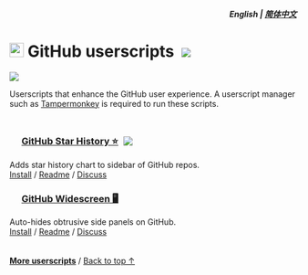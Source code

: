 <div align="right">
<h5>English | <a href="zh-cn#readme">简体中文</a></h5>
</div>

# <img width=25 style="margin-bottom: -1px" src="https://github.githubassets.com/favicons/favicon.png"> GitHub userscripts &nbsp;[![](https://img.shields.io/twitter/url/http/shields.io.svg?style=social)](https://twitter.com/intent/tweet?text=Check%20these%20%23GitHub%20userscripts%20out%21&url=https://github.com/adamlui/userscripts/tree/master/github&hashtags=greasemonkey,userscript,javascript,github)

[![](https://img.shields.io/badge/License-MIT-green.svg?logo=internetarchive&logoColor=white&labelColor=464646&style=for-the-badge)](../LICENSE.md)

Userscripts that enhance the GitHub user experience. A userscript manager such as [Tampermonkey](https://www.tampermonkey.net/) is required to run these scripts.

<img height=10px width="100%" src="https://raw.githubusercontent.com/andreasbm/readme/master/assets/lines/aqua.png">

### <img width=17 style="margin-bottom: -1px" src="https://github.githubassets.com/favicons/favicon.png"> [GitHub Star History ⭐](../github-star-history) <a href="https://github.com/awesome-scripts/awesome-userscripts#github"><img src="https://awesome.re/mentioned-badge.svg" style="margin:0 0 -2px 5px"></a>

Adds star history chart to sidebar of GitHub repos.<br>
[Install](https://greasyfork.org/scripts/473377) /
[Readme](../github-star-history#readme) /
[Discuss](https://github.com/adamlui/userscripts/discussions)

### <img width=17 style="margin-bottom: -1px" src="https://github.githubassets.com/favicons/favicon.png"> [GitHub Widescreen 🖥️](../github-widescreen)

Auto-hides obtrusive side panels on GitHub.<br>
[Install](https://greasyfork.org/scripts/473439) /
[Readme](../github-widescreen#readme) /
[Discuss](https://github.com/adamlui/userscripts/discussions)

<img height=6px width="100%" src="https://raw.githubusercontent.com/andreasbm/readme/master/assets/lines/aqua.png">

<a href="https://github.com/adamlui/userscripts">**More userscripts**</a> / 
<a href="#english--%E7%AE%80%E4%BD%93%E4%B8%AD%E6%96%87">Back to top ↑</a>
